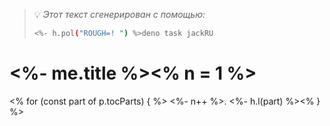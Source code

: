 
> 💡 *Этот текст сгенерирован с помощью:*
>
> ```sh
> <%- h.pol("ROUGH=! ") %>deno task jackRU
> ```

# <%- me.title %><% n = 1 %>
<% for (const part of p.tocParts) { %>
<%- n++ %>. <%- h.l(part) %><% } %>
